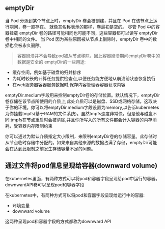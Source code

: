 ## emptyDir

当 Pod 分派到某个节点上时，emptyDir 卷会被创建，并且在 Pod 在该节点上运行期间，卷一直存在。 就像其名称表示的那样，卷最初是空的。 尽管 Pod 中的容器挂载 emptyDir 卷的路径可能相同也可能不同，这些容器都可以读写 emptyDir 卷中相同的文件。 当 Pod 因为某些原因被从节点上删除时，emptyDir 卷中的数据也会被永久删除。

> 容器崩溃并不会导致pod被从节点移除，因此容器崩溃期间emptyDir卷中的数据是安全的
emptyDir的一些用途:

+ 缓存空间，例如基于磁盘的归并排序
+ 为耗时较长的计算任务提供检查点,以便任务能方便地从崩溃前状态恢复执行
+ 在web服务器容器服务数据时,保存内容管理器容器获取内容

emptyDir.medium字段用来控制emptyDir卷的存储位置。默认情况下，emptyDir卷存储在该节点所使用的介质上;此处介质可以是磁盘、SSD或网络存储，这取决于你的环境。你可以将emptyDir.medium字段设置为memory,以告诉kubernetes为你挂载tmpfs(基于RAM的文件系统)。虽然tmpfs速度非常快，但是他与磁盘不同:tmpfs在节点重启时会被清除,并且你所写入的所有文件都会计入容器的内存消耗，受容器内存限制约束

你可以通过为默认介质指定大小限制，来限制emptyDir卷的存储容量。此存储时从节点临时存储中分配的。如果来自其他来源的数据占满了存储，emptyDir可能会在达到此限制之前发生存储容量不足的问题。

## 通过文件将pod信息呈现给容器(downward volume)
在kubernetes里面，有两种方式可以将pod和容器字段呈现给pod中运行的容器。downwardAPI卷可以呈现pod和容器字段

在kubernetes中，有两种方式可以将pod和容器字段呈现给运行中的容器:

+ 环境变量
+ downward volume

这两种呈现pod和容器字段的方式都称为downward API